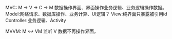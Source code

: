 MVC: M -> V -> C -> M 数据操作界面、界面操作业务逻辑、业务逻辑操作数据。
Model:网络请求、数据库操作、业务计算、UI逻辑？
View:纯界面只暴露被引用id
Controller:业务逻辑、Activity 

MVVM: M <-> VM 监听 V 
数据不再操作界面，

